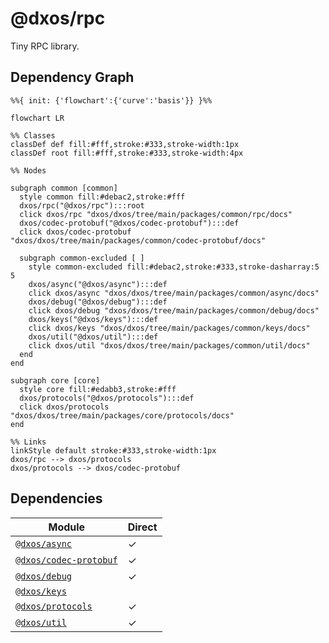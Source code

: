 # @dxos/rpc

Tiny RPC library.

## Dependency Graph

```mermaid
%%{ init: {'flowchart':{'curve':'basis'}} }%%

flowchart LR

%% Classes
classDef def fill:#fff,stroke:#333,stroke-width:1px
classDef root fill:#fff,stroke:#333,stroke-width:4px

%% Nodes

subgraph common [common]
  style common fill:#debac2,stroke:#fff
  dxos/rpc("@dxos/rpc"):::root
  click dxos/rpc "dxos/dxos/tree/main/packages/common/rpc/docs"
  dxos/codec-protobuf("@dxos/codec-protobuf"):::def
  click dxos/codec-protobuf "dxos/dxos/tree/main/packages/common/codec-protobuf/docs"

  subgraph common-excluded [ ]
    style common-excluded fill:#debac2,stroke:#333,stroke-dasharray:5 5
    dxos/async("@dxos/async"):::def
    click dxos/async "dxos/dxos/tree/main/packages/common/async/docs"
    dxos/debug("@dxos/debug"):::def
    click dxos/debug "dxos/dxos/tree/main/packages/common/debug/docs"
    dxos/keys("@dxos/keys"):::def
    click dxos/keys "dxos/dxos/tree/main/packages/common/keys/docs"
    dxos/util("@dxos/util"):::def
    click dxos/util "dxos/dxos/tree/main/packages/common/util/docs"
  end
end

subgraph core [core]
  style core fill:#edabb3,stroke:#fff
  dxos/protocols("@dxos/protocols"):::def
  click dxos/protocols "dxos/dxos/tree/main/packages/core/protocols/docs"
end

%% Links
linkStyle default stroke:#333,stroke-width:1px
dxos/rpc --> dxos/protocols
dxos/protocols --> dxos/codec-protobuf
```

## Dependencies

| Module | Direct |
|---|---|
| [`@dxos/async`](../../async/docs/README.md) | &check; |
| [`@dxos/codec-protobuf`](../../codec-protobuf/docs/README.md) | &check; |
| [`@dxos/debug`](../../debug/docs/README.md) | &check; |
| [`@dxos/keys`](../../keys/docs/README.md) |  |
| [`@dxos/protocols`](../../../core/protocols/docs/README.md) | &check; |
| [`@dxos/util`](../../util/docs/README.md) | &check; |
